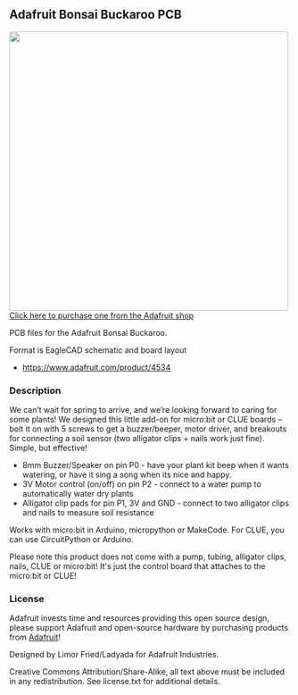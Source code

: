 ## Adafruit Bonsai Buckaroo PCB

<a href="http://www.adafruit.com/products/4534"><img src="assets/4534.jpg?raw=true" width="500px"><br/>
Click here to purchase one from the Adafruit shop</a>

PCB files for the Adafruit Bonsai Buckaroo. 

Format is EagleCAD schematic and board layout
* https://www.adafruit.com/product/4534

### Description

We can’t wait for spring to arrive, and we’re looking forward to caring for some plants! We designed this little add-on for micro:bit or CLUE boards – bolt it on with 5 screws to get a buzzer/beeper, motor driver, and breakouts for connecting a soil sensor (two alligator clips + nails work just fine). Simple, but effective!

* 8mm Buzzer/Speaker on pin P0 - have your plant kit beep when it wants watering, or have it sing a song when its nice and happy.
* 3V Motor control (on/off) on pin P2 - connect to a water pump to automatically water dry plants
* Alligator clip pads for pin P1, 3V and GND - connect to two alligator clips and nails to measure soil resistance

Works with micro:bit in Arduino, micropython or MakeCode. For CLUE, you can use CircuitPython or Arduino.

Please note this product does not come with a pump, tubing, alligator clips, nails, CLUE or micro:bit! It's just the control board that attaches to the micro:bit or CLUE!

### License

Adafruit invests time and resources providing this open source design, please support Adafruit and open-source hardware by purchasing products from [Adafruit](https://www.adafruit.com)!

Designed by Limor Fried/Ladyada for Adafruit Industries.

Creative Commons Attribution/Share-Alike, all text above must be included in any redistribution. 
See license.txt for additional details.
